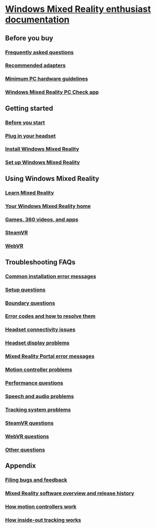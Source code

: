 # [Windows Mixed Reality enthusiast documentation](index.yml)

## Before you buy
### [Frequently asked questions](before-you-buy-faqs.md)
### [Recommended adapters](recommended-adapters-for-windows-mixed-reality-capable-pcs.md)
### [Minimum PC hardware guidelines](windows-mixed-reality-minimum-pc-hardware-compatibility-guidelines.md)
### [Windows Mixed Reality PC Check app](windows-mixed-reality-pc-check-app.md)

## Getting started
### [Before you start](before-you-start.md)
### [Plug in your headset](plug-in-your-headset.md)
### [Install Windows Mixed Reality](install-windows-mixed-reality.md)
### [Set up Windows Mixed Reality](set-up-windows-mixed-reality.md)

## Using Windows Mixed Reality
### [Learn Mixed Reality](learn-mixed-reality.md)
### [Your Windows Mixed Reality home](your-mixed-reality-home.md)
### [Games, 360 videos, and apps](using-games-and-apps-in-windows-mixed-reality.md)
### [SteamVR](using-steamvr-with-windows-mixed-reality.md)
### [WebVR](webvr.md)

## Troubleshooting FAQs
### [Common installation error messages](Common-installation-error-messages.md)
### [Setup questions](set-up-questions.md)
### [Boundary questions](boundary-questions.md)
### [Error codes and how to resolve them](error-codes.md)
### [Headset connectivity issues](headset-connectivity-issues.md)
### [Headset display problems](headset-display-problems.md)
### [Mixed Reality Portal error messages](mixed-reality-portal-error-messages.md)
### [Motion controller problems](motion-controller-problems.md)
### [Performance questions](performance-questions.md)
### [Speech and audio problems](speech-n-audio-problems.md)
### [Tracking system problems](tracking-problems.md)
### [SteamVR questions](steamvr-questions.md)
### [WebVR questions](webvr-questions.md)
### [Other questions](other-questions.md)

## Appendix
### [Filing bugs and feedback](filing-feedback.md)
### [Mixed Reality software overview and release history](mixed-reality-software.md)
### [How motion controllers work](motion-controllers.md)
### [How inside-out tracking works](tracking-system.md)
